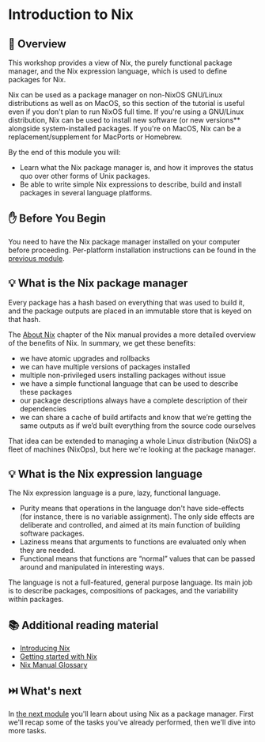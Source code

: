 # Introduction to Nix

## 📖 Overview

This workshop provides a view of Nix, the purely functional package manager, and
the Nix expression language, which is used to define packages for Nix.

Nix can be used as a package manager on non-NixOS GNU/Linux distributions as
well as on MacOS, so this section of the tutorial is useful even if you don't
plan to run NixOS full time. If you're using a GNU/Linux distribution, Nix can be
used to install new software (or new versions** alongside system-installed
packages. If you're on MacOS, Nix can be a replacement/supplement for MacPorts
or Homebrew.

By the end of this module you will:

* Learn what the Nix package manager is, and how it improves the status quo
  over other forms of Unix packages.
* Be able to write simple Nix expressions to describe, build and install
  packages in several language platforms.

## ✋ Before You Begin

You need to have the Nix package manager installed on your computer before
proceeding. Per-platform installation instructions can be found in the [previous
module][previous-module].

## 💡 What is the Nix package manager

Every package has a hash based on everything that was used to build it, and the
package outputs are placed in an immutable store that is keyed on that hash.

The [About Nix][about-nix] chapter of the Nix manual provides a more detailed overview of the
benefits of Nix. In summary, we get these benefits:

* we have atomic upgrades and rollbacks
* we can have multiple versions of packages installed
* multiple non-privileged users installing packages without issue
* we have a simple functional language that can be used to describe these
  packages
* our package descriptions always have a complete description of their
  dependencies
* we can share a cache of build artifacts and know that we’re getting the same
  outputs as if we’d built everything from the source code ourselves

That idea can be extended to managing a whole Linux distribution (NixOS) a fleet
of machines (NixOps), but here we're looking at the package manager.

## 💡 What is the Nix expression language

The Nix expression language is a pure, lazy, functional language.

* Purity means that operations in the language don't have side-effects (for instance, there is no variable assignment). The only side effects are deliberate and controlled, and aimed at its main function of building software packages.
* Laziness means that arguments to functions are evaluated only when they are needed. 
* Functional means that functions are “normal” values that can be passed around and manipulated in interesting ways.

The language is not a full-featured, general purpose language. Its main job is to describe packages, compositions of packages, and the variability within packages.

## 📚 Additional reading material

* [Introducing Nix][introducing-nix]
* [Getting started with Nix][getting-started-with-nix]
* [Nix Manual Glossary][mix-manual-glossary]

## ⏭️ What's next

In [the next module][next-module] you'll learn about using Nix as a package manager. First
we'll recap some of the tasks you've already performed, then we'll dive into
more tasks.

<!-- in-line links -->
[about-nix]: http://nixos.org/nix/manual/#ch-about-nix
[introducing-nix]: http://qfpl.io/posts/nix/introducing-nix/
[getting-started-with-nix]: http://qfpl.io/posts/nix/getting-started-with-nix/
[mix-manual-glossary]: https://nixos.org/nix/manual/#part-glossary

[previous-module]: ../00-prerequisites/README.md
[next-module]: ../01-using-nix/README.md
